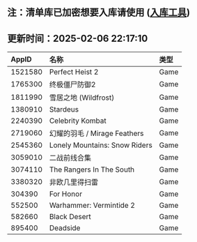 ## 注：清单库已加密想要入库请使用 ([入库工具](https://github.com/BlankTMing/ManifestAutoUpdate/releases))

## 更新时间：2025-02-06 22:17:10
| AppID | 名称 | 类型  |
| :-------------------- | :----------------------------- | :----------- |
| 1521580 | Perfect Heist 2| Game |
| 1765300 | 终极僵尸防御2| Game |
| 1811990 | 雪居之地 (Wildfrost)| Game |
| 1380910 | Stardeus| Game |
| 2240390 | Celebrity Kombat| Game |
| 2719060 | 幻耀的羽毛 / Mirage Feathers| Game |
| 2545360 | Lonely Mountains: Snow Riders| Game |
| 3059010 | 二战前线合集| Game |
| 3074110 | The Rangers In The South| Game |
| 3380320 | 非欧几里得扫雷| Game |
| 304390 | For Honor| Game |
| 552500 | Warhammer: Vermintide 2| Game |
| 582660 | Black Desert| Game |
| 895400 | Deadside| Game |
